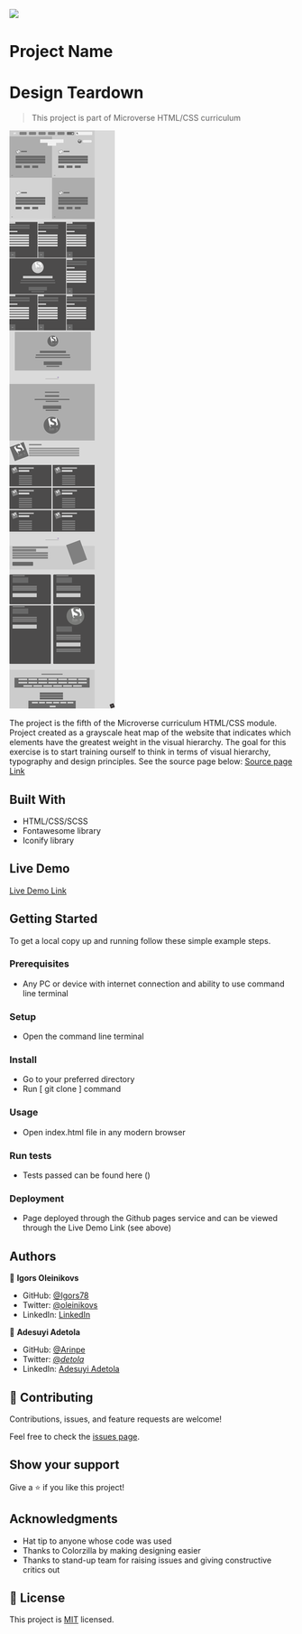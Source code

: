 
![](https://img.shields.io/badge/Microverse-blueviolet)

# Project Name
# Design Teardown
> This project is part of Microverse HTML/CSS curriculum

![screenshot](./img/screenshot.png)

The project is the fifth of the Microverse curriculum HTML/CSS module. 
Project created as a grayscale heat map of the website that indicates which elements have the greatest weight in the visual hierarchy. The goal for this exercise is to start training ourself to think in terms of visual hierarchy, typography and design principles.
See the source page below:
[Source page Link](https://www.smashingmagazine.com/)

## Built With

- HTML/CSS/SCSS
- Fontawesome library
- Iconify library


## Live Demo

[Live Demo Link](https://igors78.github.io/Design-Teardown/)

## Getting Started





To get a local copy up and running follow these simple example steps.

### Prerequisites
- Any PC or device with internet connection and ability to use command line terminal
### Setup
- Open the command line terminal
### Install
- Go to your preferred directory
- Run [ git clone  ] command
### Usage
- Open index.html file in any modern browser
### Run tests
- Tests passed can be found here ()
### Deployment
- Page deployed through the Github pages service and can be viewed through the Live Demo Link (see above)


## Authors

👤 **Igors Oleinikovs**

- GitHub: [@Igors78](https://github.com/Igors78)
- Twitter: [@oleinikovs](https://twitter.com/oleinikovs)
- LinkedIn: [LinkedIn](https://www.linkedin.com/in/igors-oleinikovs-17a10958/)

👤 **Adesuyi Adetola**

- GitHub: [@Arinpe](https://github.com/Arinpe)
- Twitter: [@_detola_](https://twitter.com/_detola_)
- LinkedIn: [Adesuyi Adetola](https://www.linkedin.com/in/adesuyi-adetola-7b4451111/)

## 🤝 Contributing

Contributions, issues, and feature requests are welcome!

Feel free to check the [issues page]().

## Show your support

Give a ⭐️ if you like this project!

## Acknowledgments

- Hat tip to anyone whose code was used
- Thanks to Colorzilla by making designing easier
- Thanks to stand-up team for raising issues and giving constructive critics out

## 📝 License

This project is [MIT](license.txt) licensed.